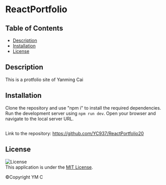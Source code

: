 # ReactPortfolio

## Table of Contents
- [Description](#description)
- [Installation]( #installation)
- [License](#license)

##  Description

This is a protfolio site of Yanming Cai

## Installation 

Clone the repository and use "npm i" to install the required dependencies. 
Run the development server using `npm run dev`.
Open your browser and navigate to the local server URL.

##

Link to the repository: https://github.com/YC937/ReactPortfolio20

## License

![License](https://img.shields.io/badge/License-MIT-yellow.svg)  
This application is under the [MIT License](https://opensource.org/licenses/MIT).

&copy;Copyright YM C 
